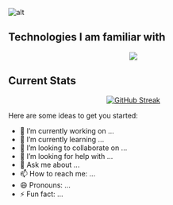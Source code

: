 
![alt ](https://i.ibb.co/v4V043w/Teal-Futuristic-Technology-Facebook-Cover.png)

## Technologies I am familiar with
<p align="center">
  <a href="https://skillicons.dev">
    <img src="https://skillicons.dev/icons?i=html,css,js,tailwind,bootstrap,firebase,react,nodejs,express,mongodb," />
  </a>
</p>

##  Current Stats
<p align="center">
  <a href="https://git.io/streak-stats">
    <img src="https://github-readme-streak-stats.herokuapp.com?user=PmSaifuzzaman&theme=github-dark-blue" alt="GitHub Streak" />
  </a>
</p>


Here are some ideas to get you started:

- 🔭 I’m currently working on ...
- 🌱 I’m currently learning ...
- 👯 I’m looking to collaborate on ...
- 🤔 I’m looking for help with ...
- 💬 Ask me about ...
- 📫 How to reach me: ...
- 😄 Pronouns: ...
- ⚡ Fun fact: ...

